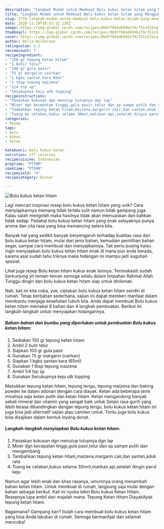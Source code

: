 ```yaml
---
description: "Langkah Mudah untuk Membuat Bolu kukus ketan hitam yang Menggugah Selera"
title: "Langkah Mudah untuk Membuat Bolu kukus ketan hitam yang Menggugah Selera"
slug: 1776-langkah-mudah-untuk-membuat-bolu-kukus-ketan-hitam-yang-menggugah-selera
date: 2020-11-10T18:53:22.130Z
image: https://img-global.cpcdn.com/recipes/8b97f864d699b1f9/751x532cq70/bolu-kukus-ketan-hitam-foto-resep-utama.jpg
thumbnail: https://img-global.cpcdn.com/recipes/8b97f864d699b1f9/751x532cq70/bolu-kukus-ketan-hitam-foto-resep-utama.jpg
cover: https://img-global.cpcdn.com/recipes/8b97f864d699b1f9/751x532cq70/bolu-kukus-ketan-hitam-foto-resep-utama.jpg
author: Della Wilkerson
ratingvalue: 4.5
reviewcount: 7
recipeingredient:
- "150 gr tepung ketan hitam"
- "2 butir telur"
- "100 gr gula pasir"
- "75 gr margarin cairkan"
- "1 bgks santan kara 65ml"
- "1 tbsp tepung maizena"
- "1/4 tsp sp"
- "Secukupnya keju utk topping"
recipeinstructions:
- "Panaskan kukusan dgn menutup tutupnya dgn lap"
- "Mixer dgn kecepatan tinggi,gula pasir,telur dan sp sampe putih dan mengembang"
- "Tambahkan tepung ketan hitam,maizena,margarin cair,dan santan,aduk rata"
- "Tuang ke cetakan,kukus selama 30mnt,matikan api,setelah dingin parut keju"
categories:
- Resep
tags:
- bolu
- kukus
- ketan

katakunci: bolu kukus ketan 
nutrition: 177 calories
recipecuisine: Indonesian
preptime: "PT39M"
cooktime: "PT50M"
recipeyield: "4"
recipecategory: Dinner

---
```



![Bolu kukus ketan hitam](https://img-global.cpcdn.com/recipes/8b97f864d699b1f9/751x532cq70/bolu-kukus-ketan-hitam-foto-resep-utama.jpg)

Lagi mencari inspirasi resep bolu kukus ketan hitam yang unik? Cara menyiapkannya memang tidak terlalu sulit namun tidak gampang juga. Kalau salah mengolah maka hasilnya tidak akan memuaskan dan bahkan tidak sedap. Padahal bolu kukus ketan hitam yang enak selayaknya punya aroma dan cita rasa yang bisa memancing selera kita.

Banyak hal yang sedikit banyak berpengaruh terhadap kualitas rasa dari bolu kukus ketan hitam, mulai dari jenis bahan, kemudian pemilihan bahan segar, sampai cara membuat dan menyajikannya. Tak perlu pusing kalau ingin menyiapkan bolu kukus ketan hitam enak di mana pun anda berada, karena asal sudah tahu triknya maka hidangan ini mampu jadi suguhan spesial.

Lihat juga resep Bolu ketan hitam kukus enak lainnya. Terimakasih sudah berkunjung yh teman-teman semoga selalu dalam limpahan Rahmat Allah. Tunggu dingin dan bolu kukus ketan hitam siap untuk dinikmati.


Nah, kali ini kita coba, yuk, ciptakan bolu kukus ketan hitam sendiri di rumah. Tetap berbahan sederhana, sajian ini dapat memberi manfaat dalam membantu menjaga kesehatan tubuh kita. Anda dapat membuat Bolu kukus ketan hitam memakai 8 bahan dan 4 langkah pembuatan. Berikut ini langkah-langkah untuk menyiapkan hidangannya.

<!--inarticleads1-->

##### Bahan-bahan dan bumbu yang diperlukan untuk pembuatan Bolu kukus ketan hitam:

1. Sediakan 150 gr tepung ketan hitam
1. Ambil 2 butir telur
1. Siapkan 100 gr gula pasir
1. Gunakan 75 gr margarin (cairkan)
1. Siapkan 1 bgks santan kara (65ml)
1. Gunakan 1 tbsp tepung maizena
1. Ambil 1/4 tsp sp
1. Gunakan Secukupnya keju utk topping


Masukkan tepung ketan hitam, tepung terigu, tepung maizena dan baking powder ke dalam adonan dengan cara diayak. Ketan ada beberapa jenis misalnya saja ketan putih dan ketan hitam. Ketan mengandung banyak sekali mineral dan vitamin yang sangat baik untuk Selain rasa gurih yang lebih terasa dibandingkan dengan tepung terigu, bolu kukus ketan hitam ini juga bisa jadi alternatif sajian atau camilan untuk. Tentu juga bolu kukus bisa disajikan dalam bentuk loyang donat. 

<!--inarticleads2-->

##### Langkah-langkah menyiapkan Bolu kukus ketan hitam:

1. Panaskan kukusan dgn menutup tutupnya dgn lap
1. Mixer dgn kecepatan tinggi,gula pasir,telur dan sp sampe putih dan mengembang
1. Tambahkan tepung ketan hitam,maizena,margarin cair,dan santan,aduk rata
1. Tuang ke cetakan,kukus selama 30mnt,matikan api,setelah dingin parut keju


Namun agar lebih enak dan khas rasanya, umumnya orang menambah bahan ketan hitam. Untuk membuat di rumah, langsung saja mulai dengan bahan sebagai berikut. Kali ini nyoba bikin Bolu kukus Ketan Hitam. Resepnya lupa ambil dari majalah mana. Tepung Ketan Hitam DiayakAyak tepung ketan hitam. 

Bagaimana? Gampang kan? Itulah cara membuat bolu kukus ketan hitam yang bisa Anda lakukan di rumah. Semoga bermanfaat dan selamat mencoba!
